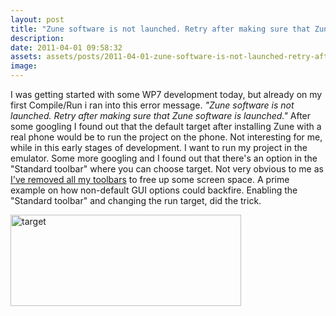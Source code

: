 ```yaml
---
layout: post
title: "Zune software is not launched. Retry after making sure that Zune software is launched"
description:
date: 2011-04-01 09:58:32
assets: assets/posts/2011-04-01-zune-software-is-not-launched-retry-after-making-sure-that-zune-software-is-launched
image: 
---
```


<p>I was getting started with some WP7 development today, but already on my first Compile/Run i ran into this error message.<em> "Zune software is not launched. Retry after making sure that Zune software is launched."</em> After some googling I found out that the default target after installing Zune with a real phone would be to run the project on the phone. Not interesting for me, while in this early stages of development. I want to run my project in the emulator.  Some more googling and I found out that there's an option in the "Standard toolbar" where you can choose target. Not very obvious to me as <a href="http://mint.litemedia.se/2011/03/23/56-useless-buttons-in-your-ide/">I've removed all my toolbars</a> to free up some screen space. A prime example on how non-default GUI options could backfire.  Enabling the "Standard toolbar" and changing the run target, did the trick.</p>
<p><img class="alignnone size-full wp-image-1121" title="target" src="http://litemedia.info/media/Default/Mint/target.png" width="369" height="146" /></p>
